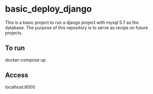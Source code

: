 # basic_deploy_django
This is a basic project to run a django project with mysql 5.7 as the database. The purpose of this repository is to serve as recipe on future projects.

## To run 
docker-compose up

## Access
localhost:8000



